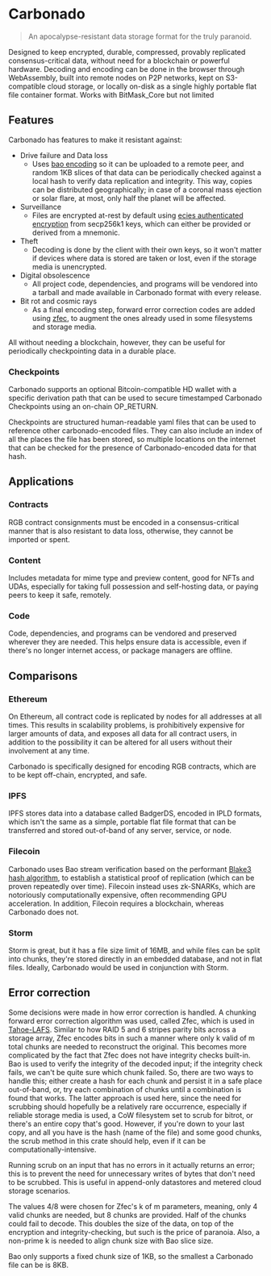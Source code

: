# Carbonado

> An apocalypse-resistant data storage format for the truly paranoid.

Designed to keep encrypted, durable, compressed, provably replicated consensus-critical data, without need for a blockchain or powerful hardware. Decoding and encoding can be done in the browser through WebAssembly, built into remote nodes on P2P networks, kept on S3-compatible cloud storage, or locally on-disk as a single highly portable flat file container format. Works with BitMask_Core but not limited

## Features

Carbonado has features to make it resistant against:

- Drive failure and Data loss
    - Uses [bao encoding](https://github.com/oconnor663/bao) so it can be uploaded to a remote peer, and random 1KB slices of that data can be periodically checked against a local hash to verify data replication and integrity. This way, copies can be distributed geographically; in case of a coronal mass ejection or solar flare, at most, only half the planet will be affected.
- Surveillance
    - Files are encrypted at-rest by default using [ecies authenticated encryption](https://docs.rs/ecies/latest/ecies/) from secp256k1 keys, which can either be provided or derived from a mnemonic.
- Theft
    - Decoding is done by the client with their own keys, so it won't matter if devices where data is stored are taken or lost, even if the storage media is unencrypted.
- Digital obsolescence
    - All project code, dependencies, and programs will be vendored into a tarball and made available in Carbonado format with every release.
- Bit rot and cosmic rays
  - As a final encoding step, forward error correction codes are added using [zfec](https://github.com/thornleywalker/zfec-rs), to augment the ones already used in some filesystems and storage media.

All without needing a blockchain, however, they can be useful for periodically checkpointing data in a durable place.

### Checkpoints

Carbonado supports an optional Bitcoin-compatible HD wallet with a specific derivation path that can be used to secure timestamped Carbonado Checkpoints using an on-chain OP_RETURN.

Checkpoints are structured human-readable yaml files that can be used to reference other carbonado-encoded files. They can also include an index of all the places the file has been stored, so multiple locations on the internet that can be checked for the presence of Carbonado-encoded data for that hash.

## Applications

### Contracts

RGB contract consignments must be encoded in a consensus-critical manner that is also resistant to data loss, otherwise, they cannot be imported or spent.

### Content

Includes metadata for mime type and preview content, good for NFTs and UDAs, especially for taking full possession and self-hosting data, or paying peers to keep it safe, remotely.

### Code

Code, dependencies, and programs can be vendored and preserved wherever they are needed. This helps ensure data is accessible, even if there's no longer internet access, or package managers are offline.

## Comparisons

### Ethereum

On Ethereum, all contract code is replicated by nodes for all addresses at all times. This results in scalability problems, is prohibitively expensive for larger amounts of data, and exposes all data for all contract users, in addition to the possibility it can be altered for all users without their involvement at any time.

Carbonado is specifically designed for encoding RGB contracts, which are to be kept off-chain, encrypted, and safe.

### IPFS

IPFS stores data into a database called BadgerDS, encoded in IPLD formats, which isn't the same as a simple, portable flat file format that can be transferred and stored out-of-band of any server, service, or node.

### Filecoin

Carbonado uses Bao stream verification based on the performant [Blake3 hash algorithm](https://github.com/BLAKE3-team/BLAKE3), to establish a statistical proof of replication (which can be proven repeatedly over time). Filecoin instead uses zk-SNARKs, which are notoriously computationally expensive, often recommending GPU acceleration. In addition, Filecoin requires a blockchain, whereas Carbonado does not.

### Storm

Storm is great, but it has a file size limit of 16MB, and while files can be split into chunks, they're stored directly in an embedded database, and not in flat files. Ideally, Carbonado would be used in conjunction with Storm.

## Error correction

Some decisions were made in how error correction is handled. A chunking forward error correction algorithm was used, called Zfec, which is used in [Tahoe-LAFS](https://tahoe-lafs.org/trac/tahoe-lafs). Similar to how RAID 5 and 6 stripes parity bits across a storage array, Zfec encodes bits in such a manner where only k valid of m total chunks are needed to reconstruct the original. This becomes more complicated by the fact that Zfec does not have integrity checks built-in. Bao is used to verify the integrity of the decoded input; if the integrity check fails, we can't be quite sure which chunk failed. So, there are two ways to handle this; either create a hash for each chunk and persist it in a safe place out-of-band, or, try each combination of chunks until a combination is found that works. The latter approach is used here, since the need for scrubbing should hopefully be a relatively rare occurrence, especially if reliable storage media is used, a CoW filesystem set to scrub for bitrot, or there's an entire copy that's good. However, if you're down to your last copy, and all you have is the hash (name of the file) and some good chunks, the scrub method in this crate should help, even if it can be computationally-intensive.

Running scrub on an input that has no errors in it actually returns an error; this is to prevent the need for unnecessary writes of bytes that don't need to be scrubbed. This is useful in append-only datastores and metered cloud storage scenarios.

The values 4/8 were chosen for Zfec's k of m parameters, meaning, only 4 valid chunks are needed, but 8 chunks are provided. Half of the chunks could fail to decode. This doubles the size of the data, on top of the encryption and integrity-checking, but such is the price of paranoia. Also, a non-prime k is needed to align chunk size with Bao slice size.

Bao only supports a fixed chunk size of 1KB, so the smallest a Carbonado file can be is 8KB.
